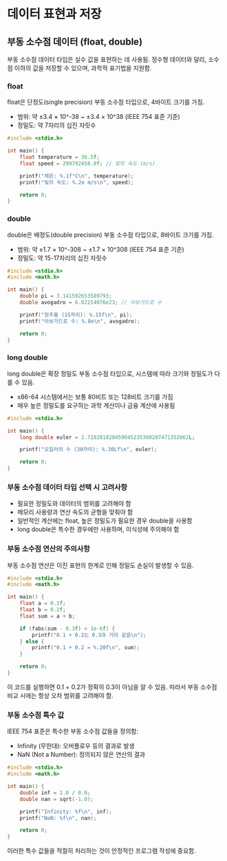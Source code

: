 # 데이터 표현과 저장

## 부동 소수점 데이터 (float, double)

부동 소수점 데이터 타입은 실수 값을 표현하는 데 사용됨. 정수형 데이터와 달리, 소수점 이하의 값을 저장할 수 있으며, 과학적 표기법을 지원함.

### float

float은 단정도(single precision) 부동 소수점 타입으로, 4바이트 크기를 가짐.

- 범위: 약 ±3.4 × 10^-38 ~ ±3.4 × 10^38 (IEEE 754 표준 기준)
- 정밀도: 약 7자리의 십진 자릿수

```c
#include <stdio.h>

int main() {
    float temperature = 36.5f;
    float speed = 299792458.0f; // 빛의 속도 (m/s)

    printf("체온: %.1f°C\n", temperature);
    printf("빛의 속도: %.2e m/s\n", speed);

    return 0;
}
```

### double

double은 배정도(double precision) 부동 소수점 타입으로, 8바이트 크기를 가짐.

- 범위: 약 ±1.7 × 10^-308 ~ ±1.7 × 10^308 (IEEE 754 표준 기준)
- 정밀도: 약 15-17자리의 십진 자릿수

```c
#include <stdio.h>
#include <math.h>

int main() {
    double pi = 3.141592653589793;
    double avogadro = 6.02214076e23; // 아보가드로 수

    printf("원주율 (15자리): %.15f\n", pi);
    printf("아보가드로 수: %.8e\n", avogadro);

    return 0;
}
```

### long double

long double은 확장 정밀도 부동 소수점 타입으로, 시스템에 따라 크기와 정밀도가 다를 수 있음.

- x86-64 시스템에서는 보통 80비트 또는 128비트 크기를 가짐
- 매우 높은 정밀도를 요구하는 과학 계산이나 금융 계산에 사용됨

```c
#include <stdio.h>

int main() {
    long double euler = 2.718281828459045235360287471352662L;

    printf("오일러의 수 (30자리): %.30Lf\n", euler);

    return 0;
}
```

### 부동 소수점 데이터 타입 선택 시 고려사항

- 필요한 정밀도와 데이터의 범위를 고려해야 함
- 메모리 사용량과 연산 속도의 균형을 맞춰야 함
- 일반적인 계산에는 float, 높은 정밀도가 필요한 경우 double을 사용함
- long double은 특수한 경우에만 사용하며, 이식성에 주의해야 함

### 부동 소수점 연산의 주의사항

부동 소수점 연산은 이진 표현의 한계로 인해 정밀도 손실이 발생할 수 있음.

```c
#include <stdio.h>
#include <math.h>

int main() {
    float a = 0.1f;
    float b = 0.2f;
    float sum = a + b;

    if (fabs(sum - 0.3f) < 1e-6f) {
        printf("0.1 + 0.2는 0.3과 거의 같음\n");
    } else {
        printf("0.1 + 0.2 = %.20f\n", sum);
    }

    return 0;
}
```

이 코드를 실행하면 0.1 + 0.2가 정확히 0.3이 아님을 알 수 있음. 따라서 부동 소수점 비교 시에는 항상 오차 범위를 고려해야 함.

### 부동 소수점 특수 값

IEEE 754 표준은 특수한 부동 소수점 값들을 정의함:

- Infinity (무한대): 오버플로우 등의 결과로 발생
- NaN (Not a Number): 정의되지 않은 연산의 결과

```c
#include <stdio.h>
#include <math.h>

int main() {
    double inf = 1.0 / 0.0;
    double nan = sqrt(-1.0);

    printf("Infinity: %f\n", inf);
    printf("NaN: %f\n", nan);

    return 0;
}
```

이러한 특수 값들을 적절히 처리하는 것이 안정적인 프로그램 작성에 중요함.
